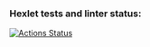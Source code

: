 ### Hexlet tests and linter status:
[![Actions Status](https://github.com/TheRadiantD3v/frontend-project-44/workflows/hexlet-check/badge.svg)](https://github.com/TheRadiantD3v/frontend-project-44/actions)